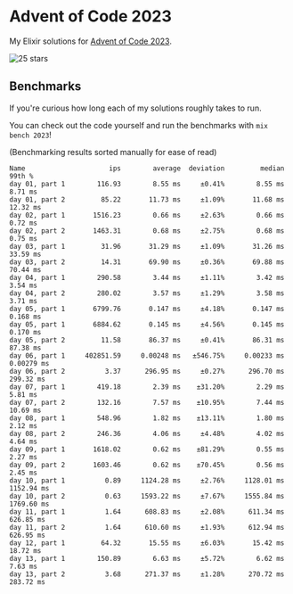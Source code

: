 # Advent of Code 2023

My Elixir solutions for [Advent of Code 2023](https://adventofcode.com/2023).

<!-- stars 2023 start --><img src="https://img.shields.io/static/v1?label=2023&message=25%20stars&style=for-the-badge&color=yellow" alt="25 stars" /><!-- stars 2023 end -->

## Benchmarks

If you're curious how long each of my solutions roughly takes to run.

You can check out the code yourself and run the benchmarks with `mix bench 2023`!

(Benchmarking results sorted manually for ease of read)

```
Name                     ips        average  deviation         median         99th %
day 01, part 1        116.93        8.55 ms     ±0.41%        8.55 ms        8.71 ms
day 01, part 2         85.22       11.73 ms     ±1.09%       11.68 ms       12.32 ms
day 02, part 1       1516.23        0.66 ms     ±2.63%        0.66 ms        0.72 ms
day 02, part 2       1463.31        0.68 ms     ±2.75%        0.68 ms        0.75 ms
day 03, part 1         31.96       31.29 ms     ±1.09%       31.26 ms       33.59 ms
day 03, part 2         14.31       69.90 ms     ±0.36%       69.88 ms       70.44 ms
day 04, part 1        290.58        3.44 ms     ±1.11%        3.42 ms        3.54 ms
day 04, part 2        280.02        3.57 ms     ±1.29%        3.58 ms        3.71 ms
day 05, part 1       6799.76       0.147 ms     ±4.18%       0.147 ms       0.168 ms
day 05, part 1       6884.62       0.145 ms     ±4.56%       0.145 ms       0.170 ms
day 05, part 2         11.58       86.37 ms     ±0.41%       86.31 ms       87.38 ms
day 06, part 1     402851.59     0.00248 ms   ±546.75%     0.00233 ms     0.00279 ms
day 06, part 2          3.37      296.95 ms     ±0.27%      296.70 ms      299.32 ms
day 07, part 1        419.18        2.39 ms    ±31.20%        2.29 ms        5.81 ms
day 07, part 2        132.16        7.57 ms    ±10.95%        7.44 ms       10.69 ms
day 08, part 1        548.96        1.82 ms    ±13.11%        1.80 ms        2.12 ms
day 08, part 2        246.36        4.06 ms     ±4.48%        4.02 ms        4.64 ms
day 09, part 1       1618.02        0.62 ms    ±81.29%        0.55 ms        2.27 ms
day 09, part 2       1603.46        0.62 ms    ±70.45%        0.56 ms        2.45 ms
day 10, part 1          0.89     1124.28 ms     ±2.76%     1128.01 ms     1152.94 ms
day 10, part 2          0.63     1593.22 ms     ±7.67%     1555.84 ms     1769.60 ms
day 11, part 1          1.64      608.83 ms     ±2.08%      611.34 ms      626.85 ms
day 11, part 2          1.64      610.60 ms     ±1.93%      612.94 ms      626.95 ms
day 12, part 1         64.32       15.55 ms     ±6.03%       15.42 ms       18.72 ms
day 13, part 1        150.89        6.63 ms     ±5.72%        6.62 ms        7.63 ms
day 13, part 2          3.68      271.37 ms     ±1.28%      270.72 ms      283.72 ms
```
